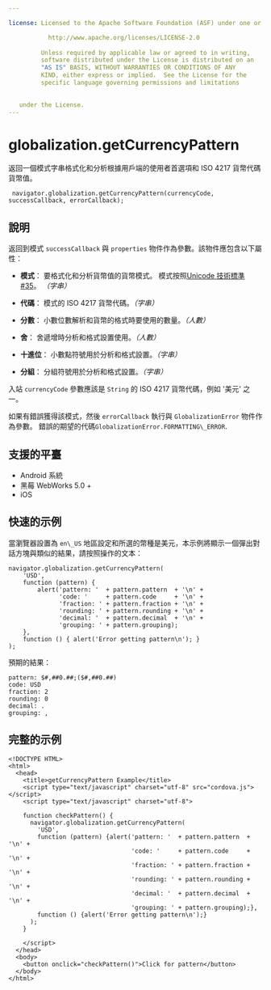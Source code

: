 ```yaml
---

license: Licensed to the Apache Software Foundation (ASF) under one or more contributor license agreements. See the NOTICE file distributed with this work for additional information regarding copyright ownership. The ASF licenses this file to you under the Apache License, Version 2.0 (the "License"); you may not use this file except in compliance with the License. You may obtain a copy of the License at

           http://www.apache.org/licenses/LICENSE-2.0
    
         Unless required by applicable law or agreed to in writing,
         software distributed under the License is distributed on an
         "AS IS" BASIS, WITHOUT WARRANTIES OR CONDITIONS OF ANY
         KIND, either express or implied.  See the License for the
         specific language governing permissions and limitations
    

   under the License.
---
```


# globalization.getCurrencyPattern

返回一個模式字串格式化和分析根據用戶端的使用者首選項和 ISO 4217 貨幣代碼貨幣值。

     navigator.globalization.getCurrencyPattern(currencyCode, successCallback, errorCallback);
    

## 說明

返回到模式 `successCallback` 與 `properties` 物件作為參數。該物件應包含以下屬性：

*   **模式**： 要格式化和分析貨幣值的貨幣模式。 模式按照[Unicode 技術標準 #35][1]。 *（字串）*

*   **代碼**： 模式的 ISO 4217 貨幣代碼。*（字串）*

*   **分數**： 小數位數解析和貨幣的格式時要使用的數量。*（人數）*

*   **舍**： 舍遞增時分析和格式設置使用。*（人數）*

*   **十進位**： 小數點符號用於分析和格式設置。*（字串）*

*   **分組**： 分組符號用於分析和格式設置。*（字串）*

 [1]: http://unicode.org/reports/tr35/tr35-4.html

入站 `currencyCode` 參數應該是 `String` 的 ISO 4217 貨幣代碼，例如 '美元' 之一。

如果有錯誤獲得該模式，然後 `errorCallback` 執行與 `GlobalizationError` 物件作為參數。 錯誤的期望的代碼`GlobalizationError.FORMATTING\_ERROR`.

## 支援的平臺

*   Android 系統
*   黑莓 WebWorks 5.0 +
*   iOS

## 快速的示例

當瀏覽器設置為 `en\_US` 地區設定和所選的幣種是美元，本示例將顯示一個彈出對話方塊與類似的結果，請按照操作的文本：

    navigator.globalization.getCurrencyPattern(
        'USD',
        function (pattern) {
            alert('pattern: '  + pattern.pattern  + '\n' +
                  'code: '     + pattern.code     + '\n' +
                  'fraction: ' + pattern.fraction + '\n' +
                  'rounding: ' + pattern.rounding + '\n' +
                  'decimal: '  + pattern.decimal  + '\n' +
                  'grouping: ' + pattern.grouping);
        },
        function () { alert('Error getting pattern\n'); }
    );
    

預期的結果：

    pattern: $#,##0.##;($#,##0.##)
    code: USD
    fraction: 2
    rounding: 0
    decimal: .
    grouping: ,
    

## 完整的示例

    <!DOCTYPE HTML>
    <html>
      <head>
        <title>getCurrencyPattern Example</title>
        <script type="text/javascript" charset="utf-8" src="cordova.js"></script>
        <script type="text/javascript" charset="utf-8">
    
        function checkPattern() {
          navigator.globalization.getCurrencyPattern(
            'USD',
            function (pattern) {alert('pattern: '  + pattern.pattern  + '\n' +
                                      'code: '     + pattern.code     + '\n' +
                                      'fraction: ' + pattern.fraction + '\n' +
                                      'rounding: ' + pattern.rounding + '\n' +
                                      'decimal: '  + pattern.decimal  + '\n' +
                                      'grouping: ' + pattern.grouping);},
            function () {alert('Error getting pattern\n');}
          );
        }
    
        </script>
      </head>
      <body>
        <button onclick="checkPattern()">Click for pattern</button>
      </body>
    </html>
